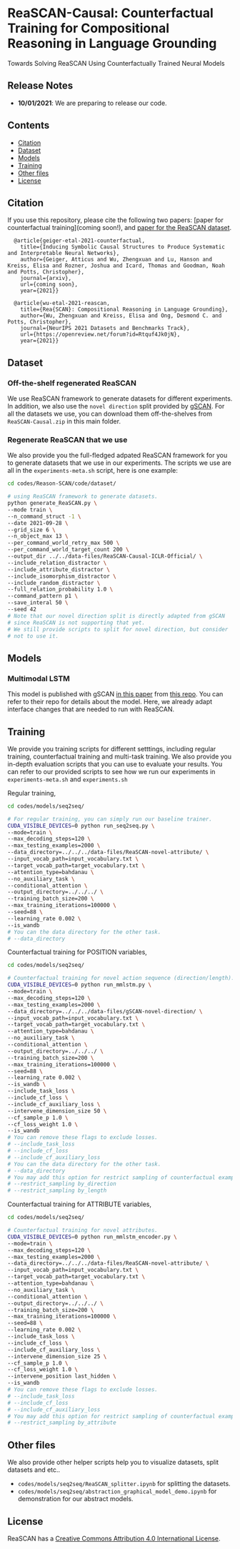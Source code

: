 # ReaSCAN-Causal: Counterfactual Training for Compositional Reasoning in Language Grounding
Towards Solving ReaSCAN Using Counterfactually Trained Neural Models

## Release Notes
* **10/01/2021**: We are preparing to release our code.

## Contents
* [Citation](#citation)
* [Dataset](#dataset)
* [Models](#models)
* [Training](#training)
* [Other files](#other-files)
* [License](#license)

## Citation
If you use this repository, please cite the following two papers: [paper for counterfactual training](coming soon!), and [paper for the ReaSCAN dataset](https://arxiv.org/abs/2109.08994).
```stex
  @article{geiger-etal-2021-counterfactual,
    title={Inducing Symbolic Causal Structures to Produce Systematic and Interpretable Neural Networks},
    author={Geiger, Atticus and Wu, Zhengxuan and Lu, Hanson and Kreiss, Elisa and Rozner, Joshua and Icard, Thomas and Goodman, Noah and Potts, Christopher},
    journal={arxiv},
    url={coming soon},
    year={2021}}

  @article{wu-etal-2021-reascan,
    title={Rea{SCAN}: Compositional Reasoning in Language Grounding},
    author={Wu, Zhengxuan and Kreiss, Elisa and Ong, Desmond C. and Potts, Christopher},
    journal={NeurIPS 2021 Datasets and Benchmarks Track},
    url={https://openreview.net/forum?id=Rtquf4Jk0jN},
    year={2021}}
```

## Dataset

### Off-the-shelf regenerated ReaSCAN
We use ReaSCAN framework to generate datasets for different experiments. In addition, we also use the `novel direction` split provided by [gSCAN](https://github.com/LauraRuis/groundedSCAN). For all the datasets we use, you can download them off-the-shelves from `ReaSCAN-Causal.zip` in this main folder.

### Regenerate ReaSCAN that we use
We also provide you the full-fledged adpated ReaSCAN framework for you to generate datasets that we use in our experiments. The scripts we use are all in the `experiments-meta.sh` script, here is one example:
```bash
cd codes/Reason-SCAN/code/dataset/

# using ReaSCAN framework to generate datasets.
python generate_ReaSCAN.py \
--mode train \
--n_command_struct -1 \
--date 2021-09-28 \
--grid_size 6 \
--n_object_max 13 \
--per_command_world_retry_max 500 \
--per_command_world_target_count 200 \
--output_dir ../../data-files/ReaSCAN-Causal-ICLR-Official/ \
--include_relation_distractor \
--include_attribute_distractor \
--include_isomorphism_distractor \
--include_random_distractor \
--full_relation_probability 1.0 \
--command_pattern p1 \
--save_interal 50 \
--seed 42
# Note that our novel direction split is directly adapted from gSCAN
# since ReaSCAN is not supporting that yet.
# We still provide scripts to split for novel direction, but consider
# not to use it.
```

## Models

### Multimodal LSTM

This model is published with gSCAN [in this paper](https://arxiv.org/abs/2003.05161) from [this repo](https://github.com/LauraRuis/multimodal_seq2seq_gSCAN). You can refer to their repo for details about the model. Here, we already adapt interface changes that are needed to run with ReaSCAN.

## Training

We provide you training scripts for different setttings, including regular training, counterfactual training and multi-task training. We also provide you in-depth evaluation scripts that you can use to evaluate your results. You can refer to our provided scripts to see how we run our experiments in `experiments-meta.sh` and `experiments.sh`

Regular training,
```bash
cd codes/models/seq2seq/

# For regular training, you can simply run our baseline trainer.
CUDA_VISIBLE_DEVICES=0 python run_seq2seq.py \
--mode=train \
--max_decoding_steps=120 \
--max_testing_examples=2000 \
--data_directory=../../../data-files/ReaSCAN-novel-attribute/ \
--input_vocab_path=input_vocabulary.txt \
--target_vocab_path=target_vocabulary.txt \
--attention_type=bahdanau \
--no_auxiliary_task \
--conditional_attention \
--output_directory=../../../ \
--training_batch_size=200 \
--max_training_iterations=100000 \
--seed=88 \
--learning_rate 0.002 \
--is_wandb
# You can the data directory for the other task.
# --data_directory
```

Counterfactual training for POSITION variables,
```bash
cd codes/models/seq2seq/

# Counterfactual training for novel action sequence (direction/length).
CUDA_VISIBLE_DEVICES=0 python run_mmlstm.py \
--mode=train \
--max_decoding_steps=120 \
--max_testing_examples=2000 \
--data_directory=../../../data-files/gSCAN-novel-direction/ \
--input_vocab_path=input_vocabulary.txt \
--target_vocab_path=target_vocabulary.txt \
--attention_type=bahdanau \
--no_auxiliary_task \
--conditional_attention \
--output_directory=../../../ \
--training_batch_size=200 \
--max_training_iterations=100000 \
--seed=88 \
--learning_rate 0.002 \
--is_wandb \
--include_task_loss \
--include_cf_loss \
--include_cf_auxiliary_loss \
--intervene_dimension_size 50 \
--cf_sample_p 1.0 \
--cf_loss_weight 1.0 \
--is_wandb
# You can remove these flags to exclude losses.
# --include_task_loss
# --include_cf_loss
# --include_cf_auxiliary_loss
# You can the data directory for the other task.
# --data_directory
# You may add this option for restrict sampling of counterfactual example pairs.
# --restrict_sampling by_direction
# --restrict_sampling by_length
```

Counterfactual training for ATTRIBUTE variables,
```bash
cd codes/models/seq2seq/

# Counterfactual training for novel attributes.
CUDA_VISIBLE_DEVICES=0 python run_mmlstm_encoder.py \
--mode=train \
--max_decoding_steps=120 \
--max_testing_examples=2000 \
--data_directory=../../../data-files/ReaSCAN-novel-attribute/ \
--input_vocab_path=input_vocabulary.txt \
--target_vocab_path=target_vocabulary.txt \
--attention_type=bahdanau \
--no_auxiliary_task \
--conditional_attention \
--output_directory=../../../ \
--training_batch_size=200 \
--max_training_iterations=100000 \
--seed=88 \
--learning_rate 0.002 \
--include_task_loss \
--include_cf_loss \
--include_cf_auxiliary_loss \
--intervene_dimension_size 25 \
--cf_sample_p 1.0 \
--cf_loss_weight 1.0 \
--intervene_position last_hidden \
--is_wandb
# You can remove these flags to exclude losses.
# --include_task_loss
# --include_cf_loss
# --include_cf_auxiliary_loss
# You may add this option for restrict sampling of counterfactual example pairs.
# --restrict_sampling by_attribute
```

## Other files
We also provide other helper scripts help you to visualize datasets, split datasets and etc..
* `codes/models/seq2seq/ReaSCAN_splitter.ipynb` for splitting the datasets.
* `codes/models/seq2seq/abstraction_graphical_model_demo.ipynb` for demonstration for our abstract models.

## License

ReaSCAN has a [Creative Commons Attribution 4.0 International License](https://creativecommons.org/licenses/by/4.0/).


